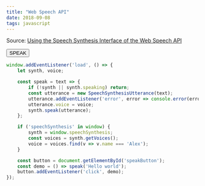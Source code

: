 ```yaml
---
title: "Web Speech API"
date: 2018-09-08
tags: javascript
---
```


Source: [Using the Speech Synthesis Interface of the Web Speech API](https://manu.ninja/using-the-speech-synthesis-interface-of-the-web-speech-api/)

<button id="speakButton" type="button">SPEAK</button>

```js
window.addEventListener('load', () => {
    let synth, voice;

    const speak = text => {
        if (!synth || synth.speaking) return;
        const utterance = new SpeechSynthesisUtterance(text);
        utterance.addEventListener('error', error => console.error(error));
        utterance.voice = voice;
        synth.speak(utterance);
    };

    if ('speechSynthesis' in window) {
        synth = window.speechSynthesis;
        const voices = synth.getVoices();
        voice = voices.find(v => v.name === 'Alex');
    }

    const button = document.getElementById('speakButton');
    const demo = () => speak('Hello world');
    button.addEventListener('click', demo);
});
```

<script>

window.addEventListener('load', () => {
    let synth, voice;

    const speak = text => {
        if (!synth || synth.speaking) return;
        const utterance = new SpeechSynthesisUtterance(text);
        utterance.addEventListener('error', error => console.error(error));
        utterance.voice = voice;
        synth.speak(utterance);
    };

    if ('speechSynthesis' in window) {
        synth = window.speechSynthesis;
        const voices = synth.getVoices();
        voice = voices.find(v => v.name === 'Alex');
    }

    const button = document.getElementById('speakButton');
    const demo = () => speak('Hello world');
    button.addEventListener('click', demo);
});

</script>

